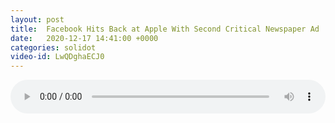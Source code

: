 ```yaml
---
layout: post
title:  Facebook Hits Back at Apple With Second Critical Newspaper Ad
date:   2020-12-17 14:41:00 +0000
categories: solidot
video-id: LwQDghaECJ0
---
```


<audio src="/assets/76e75be2ab903246e28b861876bb11a0.mp3" style="width: 100%;" controls></audio>

